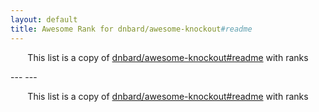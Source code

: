 ```yaml
---
layout: default
title: Awesome Rank for dnbard/awesome-knockout#readme
---
```


<p align="center">
	This list is a copy of <a href="https://github.com/dnbard/awesome-knockout#readme">dnbard/awesome-knockout#readme</a> with ranks
</p>
---
---
<p align="center">
	This list is a copy of <a href="https://github.com/dnbard/awesome-knockout#readme">dnbard/awesome-knockout#readme</a> with ranks
</p>
